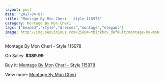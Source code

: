 ```yaml
---
layout: post
date: '2017-04-07'
title: "Montage By Mon Cheri - Style 115978"
category: Montage By Mon Cheri
tags: ["beaded","style","dresses","montage","elegant"]
image: http://img.sequinious.com/25804-thickbox_default/montage-by-mon-cheri-style-115978.jpg
---
```

Montage By Mon Cheri - Style 115978

On Sales: **$389.99**
<a href="https://www.sequinious.com/montage-by-mon-cheri/10663-montage-by-mon-cheri-style-115978.html"><amp-img layout="responsive" width="600" height="600" src="//img.sequinious.com/25804-thickbox_default/montage-by-mon-cheri-style-115978.jpg" alt="Montage By Mon Cheri - Style 115978 0" /></a>
<a href="https://www.sequinious.com/montage-by-mon-cheri/10663-montage-by-mon-cheri-style-115978.html"><amp-img layout="responsive" width="600" height="600" src="//img.sequinious.com/25806-thickbox_default/montage-by-mon-cheri-style-115978.jpg" alt="Montage By Mon Cheri - Style 115978 1" /></a>
<a href="https://www.sequinious.com/montage-by-mon-cheri/10663-montage-by-mon-cheri-style-115978.html"><amp-img layout="responsive" width="600" height="600" src="//img.sequinious.com/25805-thickbox_default/montage-by-mon-cheri-style-115978.jpg" alt="Montage By Mon Cheri - Style 115978 2" /></a>

Buy it: [Montage By Mon Cheri - Style 115978](https://www.sequinious.com/montage-by-mon-cheri/10663-montage-by-mon-cheri-style-115978.html "Montage By Mon Cheri - Style 115978")

View more: [Montage By Mon Cheri](https://www.sequinious.com/63-montage-by-mon-cheri "Montage By Mon Cheri")